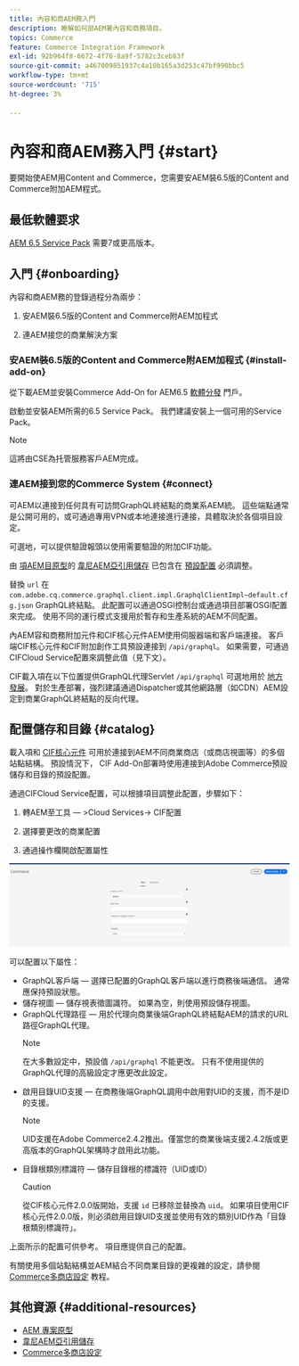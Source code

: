```yaml
---
title: 內容和商AEM務入門
description: 瞭解如何部AEM署內容和商務項目。
topics: Commerce
feature: Commerce Integration Framework
exl-id: 92b964f8-6672-4f76-8a9f-5782c3ceb83f
source-git-commit: a467009851937c4a10b165a3d253c47bf990bbc5
workflow-type: tm+mt
source-wordcount: '715'
ht-degree: 3%

---
```


# 內容和商AEM務入門 {#start}

要開始使AEM用Content and Commerce，您需要安AEM裝6.5版的Content and Commerce附加AEM程式。

## 最低軟體要求

[AEM 6.5 Service Pack](https://experience.adobe.com/#/downloads/content/software-distribution/en/aem.html) 需要7或更高版本。

## 入門 {#onboarding}

內容和商AEM務的登錄過程分為兩步：

1. 安AEM裝6.5版的Content and Commerce附AEM加程式

2. 連AEM接您的商業解決方案

### 安AEM裝6.5版的Content and Commerce附AEM加程式 {#install-add-on}

從下載AEM並安裝Commerce Add-On for AEM6.5 [軟體分發](https://experience.adobe.com/#/downloads/content/software-distribution/en/aem.html) 門戶。

啟動並安裝AEM所需的6.5 Service Pack。 我們建議安裝上一個可用的Service Pack。

>[!NOTE]
>
>這將由CSE為托管服務客戶AEM完成。

### 連AEM接到您的Commerce System {#connect}

可AEM以連接到任何具有可訪問GraphQL終結點的商業系AEM統。 這些端點通常是公開可用的，或可通過專用VPN或本地連接進行連接，具體取決於各個項目設定。

可選地，可以提供驗證報頭以使用需要驗證的附加CIF功能。

由 [項AEM目原型](https://github.com/adobe/aem-project-archetype)的 [韋尼AEM亞引用儲存](https://github.com/adobe/aem-cif-guides-venia) 已包含在 [預設配置](https://github.com/adobe/aem-cif-guides-venia/blob/main/ui.config/src/main/content/jcr_root/apps/venia/osgiconfig/config/com.adobe.cq.commerce.graphql.client.impl.GraphqlClientImpl~default.cfg.json) 必須調整。

替換 `url` 在 `com.adobe.cq.commerce.graphql.client.impl.GraphqlClientImpl~default.cfg.json` GraphQL終結點。 此配置可以通過OSGI控制台或通過項目部署OSGI配置來完成。 使用不同的運行模式支援用於暫存和生產系統的AEM不同配置。

內AEM容和商務附加元件和CIF核心元件AEM使用伺服器端和客戶端連接。 客戶端CIF核心元件和CIF附加創作工具預設連接到 `/api/graphql`。 如果需要，可通過CIFCloud Service配置來調整此值（見下文）。

CIF載入項在以下位置提供GraphQL代理Servlet `/api/graphql` 可選地用於 [地方發展](develop.md)。 對於生產部署，強烈建議通過Dispatcher或其他網路層（如CDN）AEM設定到商業GraphQL終結點的反向代理。

## 配置儲存和目錄 {#catalog}

載入項和 [CIF核心元件](https://github.com/adobe/aem-core-cif-components) 可用於連接到AEM不同商業商店（或商店視圖等）的多個站點結構。 預設情況下， CIF Add-On部署時使用連接到Adobe Commerce預設儲存和目錄的預設配置。

通過CIFCloud Service配置，可以根據項目調整此配置，步驟如下：

1. 轉AEM至工具 — >Cloud Services-> CIF配置

2. 選擇要更改的商業配置

3. 通過操作欄開啟配置屬性

![CIFCloud Services配置](/help/commerce/cif/assets/cif-cloud-service-config.png)

可以配置以下屬性：

- GraphQL客戶端 — 選擇已配置的GraphQL客戶端以進行商務後端通信。 通常應保持預設狀態。
- 儲存視圖 — 儲存視表徵圖識符。 如果為空，則使用預設儲存視圖。
- GraphQL代理路徑 — 用於代理向商業後端GraphQL終結點AEM的請求的URL路徑GraphQL代理。
   >[!NOTE]
   >
   > 在大多數設定中，預設值 `/api/graphql` 不能更改。 只有不使用提供的GraphQL代理的高級設定才應更改此設定。
- 啟用目錄UID支援 — 在商務後端GraphQL調用中啟用對UID的支援，而不是ID的支援。
   >[!NOTE]
   >
   > UID支援在Adobe Commerce2.4.2推出。僅當您的商業後端支援2.4.2版或更高版本的GraphQL架構時才啟用此功能。
- 目錄根類別標識符 — 儲存目錄根的標識符（UID或ID）
   >[!CAUTION]
   >
   > 從CIF核心元件2.0.0版開始，支援 `id` 已移除並替換為 `uid`。 如果項目使用CIF核心元件2.0.0版，則必須啟用目錄UID支援並使用有效的類別UID作為「目錄根類別標識符」。

上面所示的配置可供參考。 項目應提供自己的配置。

有關使用多個站點結構並AEM結合不同商業目錄的更複雜的設定，請參閱 [Commerce多商店設定](configuring/multi-store-setup.md) 教程。

## 其他資源 {#additional-resources}

- [AEM 專案原型](https://github.com/adobe/aem-project-archetype)
- [韋尼AEM亞引用儲存](https://github.com/adobe/aem-cif-guides-venia)
- [Commerce多商店設定](configuring/multi-store-setup.md)

